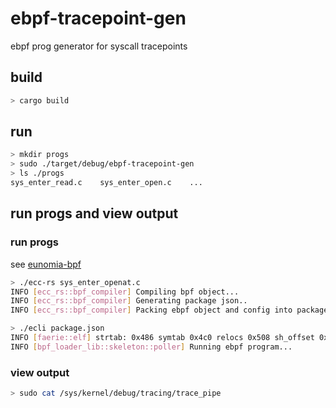 # ebpf-tracepoint-gen
ebpf prog generator for syscall tracepoints

## build

```bash
> cargo build
```

## run

```bash
> mkdir progs
> sudo ./target/debug/ebpf-tracepoint-gen
> ls ./progs
sys_enter_read.c    sys_enter_open.c    ...
```

## run progs and view output

### run progs

see [eunomia-bpf](https://github.com/eunomia-bpf/eunomia-bpf/)

```bash
> ./ecc-rs sys_enter_openat.c
INFO [ecc_rs::bpf_compiler] Compiling bpf object...
INFO [ecc_rs::bpf_compiler] Generating package json..
INFO [ecc_rs::bpf_compiler] Packing ebpf object and config into package.json...

> ./ecli package.json
INFO [faerie::elf] strtab: 0x486 symtab 0x4c0 relocs 0x508 sh_offset 0x508
INFO [bpf_loader_lib::skeleton::poller] Running ebpf program...
```

### view output

```bash
> sudo cat /sys/kernel/debug/tracing/trace_pipe
```

